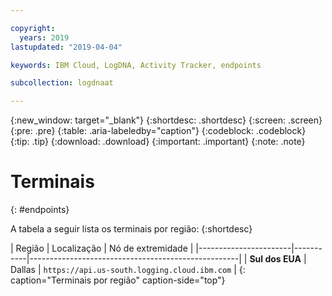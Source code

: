 ```yaml
---

copyright:
  years: 2019
lastupdated: "2019-04-04"

keywords: IBM Cloud, LogDNA, Activity Tracker, endpoints

subcollection: logdnaat

---
```


{:new_window: target="_blank"}
{:shortdesc: .shortdesc}
{:screen: .screen}
{:pre: .pre}
{:table: .aria-labeledby="caption"}
{:codeblock: .codeblock}
{:tip: .tip}
{:download: .download}
{:important: .important}
{:note: .note}

# Terminais
{: #endpoints}

A tabela a seguir lista os terminais por região:
{:shortdesc}


| Região                | Localização  |  Nó de
extremidade                                          |
|-----------------------|-----------|----------------------------------------------------|
| **Sul dos EUA**          | Dallas    | `https://api.us-south.logging.cloud.ibm.com`       |
{: caption="Terminais por região" caption-side="top"} 
